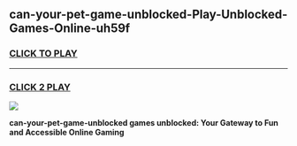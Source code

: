 
## can-your-pet-game-unblocked-Play-Unblocked-Games-Online-uh59f
<h3>
<a href="https://premium76.site?title=can-your-pet-game-unblocked&ref=25A">CLICK TO PLAY</a></h3>
<hr>

<h3>
<a href="https://premium76.site?title=can-your-pet-game-unblocked&ref=25A">CLICK 2 PLAY</a>
  
</h3>

<a href="https://premium76.site?title=can-your-pet-game-unblocked&ref=25A"><img src="https://clearcache.store/games.png"></a>


**can-your-pet-game-unblocked games unblocked: Your Gateway to Fun and Accessible Online Gaming**
